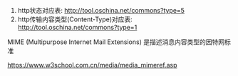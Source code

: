 1. http状态对应表:
    http://tool.oschina.net/commons?type=5
2. http传输内容类型(Content-Type)对应表:
    http://tool.oschina.net/commons?type=1

MIME (Multipurpose Internet Mail Extensions) 是描述消息内容类型的因特网标准

https://www.w3school.com.cn/media/media_mimeref.asp

